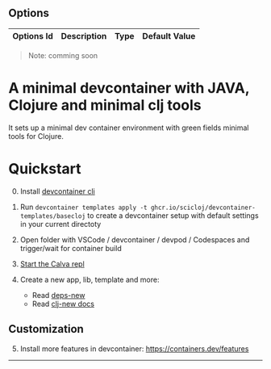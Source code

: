 


## Options

| Options Id | Description | Type | Default Value |
|-----|-----|-----|-----|

>Note: comming soon 

# A minimal devcontainer with JAVA, Clojure and minimal clj tools

It sets up a minimal dev container environment with green fields minimal tools for Clojure.

# Quickstart

0. Install [devcontainer cli](https://github.com/devcontainers/cli)
1. Run `devcontainer templates apply -t ghcr.io/scicloj/devcontainer-templates/basecloj` to create a devcontainer setup
   with default settings in your current directoty
2. Open folder with VSCode / devcontainer / devpod / Codespaces and trigger/wait for container build
3. [Start the Calva repl](https://calva.io/getting-started/)


4. Create a new app, lib, template and more: 
    * Read [deps-new](https://github.com/seancorfield/deps-new)
    * Read [clj-new docs](https://github.com/seancorfield/clj-new) 

## Customization
5. Install more features in devcontainer: https://containers.dev/features

---
